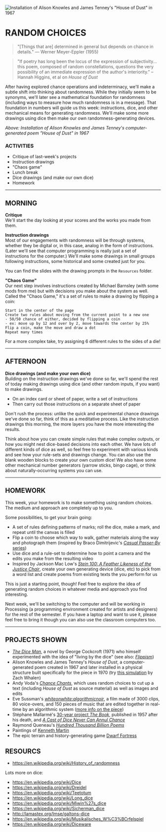 ![Installation of Alison Knowles and James Tenney's "House of Dust" in 1967](https://raw.githubusercontent.com/jeffThompson/ChanceAndRandomness/master/ImagesAndMedia/Week03-RandomChoices/AlisonKnowlesAndJamesTenney-HouseOfDust_Install-1967.jpg)

# RANDOM CHOICES

>"[Things that are] determined in general but depends on chance in details." — Werner Meyer-Eppler (1955)  

>"If poetry has long been the locus of the expression of subjectivity... this poem, composed of random constellations, questions the very possibility of an immediate expression of the author's interiority." – Hannah Higgins, et al on *House of Dust*  

After having explored chance operations and indeterminacy, we'll make a subtle shift into thinking about randomness. While they initially seem to be synonyms, we'll later see a mathematical foundation for randomness (including ways to measure how much randomness is in a message). That foundation in numbers will guide us this week: instructions, dice, and other mechanical means for generating randomness. We'll make some more drawings using dice then make our own randomness-generating devices.

*Above: Installation of Alison Knowles and James Tenney's computer-generated poem "House of Dust" in 1967*  

### ACTIVITIES  
- Critique of last-week's projects  
- Instruction drawings  
- "Chaos game"  
- Lunch break  
- Dice drawings (and make our own dice)  
- Homework  

<hr>

## MORNING  
**Critique**  
We'll start the day looking at your scores and the works you made from them.

**Instruction drawings**  
Most of our engagements with randomness will be through systems, whether they be digital or, in this case, analog in the form of instructions. (Later we'll see that computer programming is really just a set of instructions for the computer.) We'll make some drawings in small groups following instructions, some historical and some created just for you.

You can find the slides with the drawing prompts in the `Resources` folder.

**"Chaos Game"**  
Our next step involves instructions created by Michael Barnsley (with some mods from me) but with decisions you make about the system as well. Called the "Chaos Game," it's a set of rules to make a drawing by flipping a coin:

    Start in the center of the page  
    Create two rules about moving from the current point to a new one
    - 50/50 chance of either, decided by flipping a coin
    - ex: move up by 12 and over by 2, move towards the center by 25%
    Flip a coin, make the move and draw a dot
    Repeat many times

For a more complex take, try assigning 6 different rules to the sides of a die!

<hr>

## AFTERNOON  
**Dice drawings (and make your own dice)**  
Building on the instruction drawings we've done so far, we'll spend the rest of today making drawings using dice (and other random inputs, if you want) to make drawings. 

- On an index card or sheet of paper, write a set of instructions  
- Then carry out those instructions on a separate sheet of paper  

Don't rush the process: unlike the quick and experimental chance drawings we've done so far, think of this as a meditative process. Like the instruction drawings this morning, the more layers you have the more interesting the results.

Think about how you can create simple rules that make complex outputs, or how you might nest dice-based decisions into each other. We have lots of different kinds of dice as well, so feel free to experiment with various kinds and see how your rule-sets and drawings change. You can also use the blank wooden blocks to create your own custom dice! We also have some other mechanical number generators (yarrow sticks, bingo cage), or think about naturally-occurring systems you can use.

<hr>

## HOMEWORK  
This week, your homework is to make something using random choices. The medium and approach are completely up to you. 

Some possibilities, to get your brain going:  

- A set of rules defining patterns of marks; roll the dice, make a mark, and repeat until the canvas is filled  
- Flip a coin to choose which way to walk, gather materials along the way and photograph them (inspired by Braco Dimitrijevic's [*Casual Passer-By* series](https://www.tate.org.uk/art/artworks/dimitrijevic-casual-passer-by-i-met-at-1-43-pm-venice-1976-t12557))  
- Use dice and a rule-set to determine how to point a camera and the edits you make from the resulting video  
- Inspired by Jackson Mac Low's [*Stein 100: A Feather Likeness of the Justice Chair*](https://poets.org/poem/stein-100-feather-likeness-justice-chair), create your own generating device (dice, etc) to pick from a word list and create poems from existing texts the you perform for us  

This is just a starting point, though! Feel free to explore the idea of generating random choices in whatever media and approach you find interesting.

Next week, we'll be switching to the computer and will be working in Processing (a programming environment created for artists and designers) for the rest of the semester. If you have a laptop and want to use it, please feel free to bring it though you can also use the classroom computers too.

<hr>

## PROJECTS SHOWN  

- [*The Dice Man*](https://en.wikipedia.org/wiki/The_Dice_Man), a novel by George Cockcroft (1971) who himself experimented with the idea of "living by the dice" (see also: [*Flippism*](https://web.archive.org/web/20110719074118/http://www.rastetter-wacker.de/Barks-Flipism.htm))  
- Alison Knowles and James Tenney's *House of Dust*, a computer-generated poem created in 1967 and later installed in a physical structure built specifically for the piece in 1970 (try [this simulation](http://zachwhalen.net/pg/dust/) by Zach Whalen)  
- Andy Voda's [*Chance Chants*](https://www.youtube.com/watch?v=QchceC3rV2k), which uses random choices to cut up a text (including *House of Dust* as source material) as well as images and edits  
- Eve Sussman's [*whiteonwhite:algorithmicnoir*](https://vimeo.com/72393953), a film made of 3000 clips, 80 voice-overs, and 150 pieces of music that are edited together in real-time by an algorithmic system ([more info on the piece](https://americanart.si.edu/artwork/whiteonwhitealgorithmicnoir-86654))  
- Stéphane Mallarmé's [30-year project *The Book*](https://graphicarts.princeton.edu/2019/02/28/not-just-a-book-but-the-book/), published in 1957 after his death, and [*A Cast of Dice Never Can Annul Chance*](http://collections.vam.ac.uk/item/O1280347/a-cast-of-dice-never-artists-book-mallarme-stephane/)  
- Raymond Queneau's [*Hundred Thousand Billion Poems*](http://www.leoalmanac.org/vol17-no2-hundred-thousand-billion-fingers/)  
- Paintings of [Kenneth Martin](http://www.tate.org.uk/art/artworks/martin-chance-and-order-v-p04589)  
- The epic terrain and history-generating game [Dwarf Fortress](http://www.bay12games.com/dwarves)  

## RESOURCS  

- https://en.wikipedia.org/wiki/History_of_randomness  

Lots more on dice:  
- https://en.wikipedia.org/wiki/Dice  
- https://en.wikipedia.org/wiki/Dreidel  
- https://en.wikipedia.org/wiki/Teetotum  
- https://en.wikipedia.org/wiki/Long_dice  
- https://en.wikipedia.org/wiki/Miwin%27s_dice  
- https://en.wikipedia.org/wiki/Sicherman_dice  
- http://lamastex.org/lmse/galtons-dice  
- https://en.wikipedia.org/wiki/Musikalisches_W%C3%BCrfelspiel  
- https://en.wikipedia.org/wiki/Diceware  

